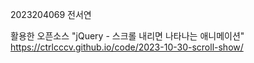 2023204069 전서연

활용한 오픈소스
"jQuery - 스크롤 내리면 나타나는 애니메이션" https://ctrlcccv.github.io/code/2023-10-30-scroll-show/
